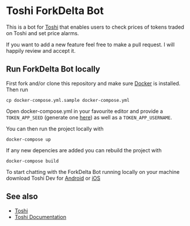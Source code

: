 # Toshi ForkDelta Bot

This is a bot for [Toshi](https://www.toshi.org/) that enables
users to check prices of tokens traded on Toshi and set price
alarms.

If you want to add a new feature feel free to make a pull request.
I will happily review and accept it.

## Run ForkDelta Bot locally

First fork and/or clone this repository and make sure
[Docker](https://docs.docker.com/install/) is installed.
Then run

```
cp docker-compose.yml.sample docker-compose.yml
```

Open docker-compose.yml in your favourite editor and provide a
``TOKEN_APP_SEED`` (generate one [here](https://www.toshi.org/toshi-seed-generator/))
as well as a ``TOKEN_APP_USERNAME``.

You can then run the project locally with

```
docker-compose up
```

If any new depencies are added you can rebuild the project with

```
docker-compose build
```

To start chatting with the ForkDelta Bot running locally on your
machine download Toshi Dev for [Android](https://developers.toshi.org/docs/android)
or [iOS](https://developers.toshi.org/docs/ios)


## See also

* [Toshi](https://www.toshi.org)
* [Toshi Documentation](https://developers.toshi.org/docs)
